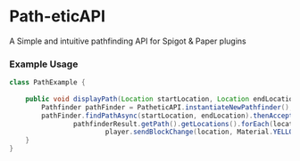# Path-eticAPI

A Simple and intuitive pathfinding API for Spigot & Paper plugins

### Example Usage
```java
class PathExample {
    
    public void displayPath(Location startLocation, Location endLocation) {
        Pathfinder pathFinder = PatheticAPI.instantiateNewPathfinder();
        pathFinder.findPathAsync(startLocation, endLocation).thenAccept(pathfinderResult -> 
                pathfinderResult.getPath().getLocations().forEach(location -> 
                        player.sendBlockChange(location, Material.YELLOW_STAINED_GLASS.createBlockData())));
    }
}
```